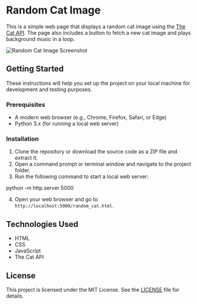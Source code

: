 # Random Cat Image

This is a simple web page that displays a random cat image using the [The Cat API](https://thecatapi.com/). The page also includes a button to fetch a new cat image and plays background music in a loop.

![Random Cat Image Screenshot](screenshot.png)

## Getting Started

These instructions will help you set up the project on your local machine for development and testing purposes.

### Prerequisites

- A modern web browser (e.g., Chrome, Firefox, Safari, or Edge)
- Python 3.x (for running a local web server)

### Installation

1. Clone the repository or download the source code as a ZIP file and extract it.
2. Open a command prompt or terminal window and navigate to the project folder.
3. Run the following command to start a local web server:

python -m http.server 5000


4. Open your web browser and go to `http://localhost:5000/random_cat.html`.

## Technologies Used

- HTML
- CSS
- JavaScript
- The Cat API

## License

This project is licensed under the MIT License. See the [LICENSE](LICENSE) file for details.

